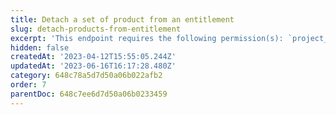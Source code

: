 ```yaml
---
title: Detach a set of product from an entitlement
slug: detach-products-from-entitlement
excerpt: 'This endpoint requires the following permission(s): `project_configuration:entitlements:read_write`.'
hidden: false
createdAt: '2023-04-12T15:55:05.244Z'
updatedAt: '2023-06-16T16:17:28.480Z'
category: 648c78a5d7d50a06b022afb2
order: 7
parentDoc: 648c7ee6d7d50a06b0233459
---
```

